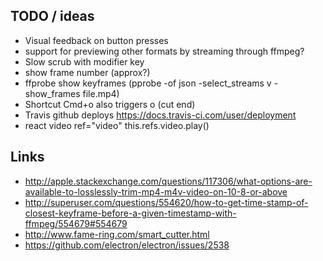 ## TODO / ideas
- Visual feedback on button presses
- support for previewing other formats by streaming through ffmpeg?
- Slow scrub with modifier key
- show frame number (approx?)
- ffprobe show keyframes (pprobe -of json -select_streams v -show_frames file.mp4)
- Shortcut Cmd+o also triggers o (cut end)
- Travis github deploys https://docs.travis-ci.com/user/deployment
- react video ref="video" this.refs.video.play()

## Links
- http://apple.stackexchange.com/questions/117306/what-options-are-available-to-losslessly-trim-mp4-m4v-video-on-10-8-or-above
- http://superuser.com/questions/554620/how-to-get-time-stamp-of-closest-keyframe-before-a-given-timestamp-with-ffmpeg/554679#554679
- http://www.fame-ring.com/smart_cutter.html
- https://github.com/electron/electron/issues/2538
